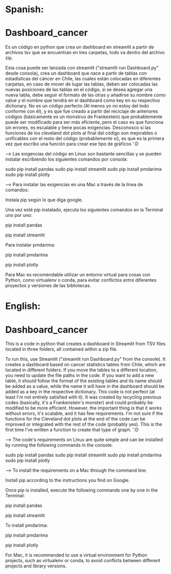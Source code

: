 # Spanish:

# Dashboard_cancer
Es un código en python que crea un dashboard en streamlit a partir de archivos tsv que se encuentran en tres carpetas, todo va dentro del archivo zip.

Esta cosa puede ser lanzada con streamlit ("streamlit run Dashboard.py" desde consola), crea un dashboard que nace a partir de tablas con estadísticas del cáncer en Chile, las cuales están colocadas en diferentes carpetas, en caso de mover de lugar las tablas, deben ser colocadas las nuevas posiciones de las tablas en el código, si se desea agregar una nueva tabla, debe seguir el formato de las otras y añadirse su nombre como value y el nombre que tendrá en el dashboard como key en su respectivo dictionary. No es un código perfecto (Al menos yo no estoy del todo conforme con él), y es que fue creado a partir del reciclaje de anteriores códigos (básicamente es un monstruo de Frankestein) que probablemente puede ser modificado para ser más eficiente, pero el caso es que funciona sin errores, es escalable y tiene pocas exigencias. Desconosco si las funciones de los cleveland dot plots al final del código son mejorables o unificables con el resto del código (probablemente sí), es que es la primera vez que escribo una función para crear ese tipo de gráficos ':D

--> Las exigencias del código en Linux son bastante sencillas y se pueden instalar escribiendo los siguientes comandos por consola:

sudo pip install pandas
sudo pip install streamlit
sudo pip install pmdarima
sudo pip install plotly


--> Para instalar las exigencias en una Mac a través de la línea de comandos:

Instala pip según lo que diga google.

Una vez esté pip instalado, ejecuta los siguientes comandos en la Terminal uno por uno:

   pip install pandas

   pip install streamlit

   Para instalar pmdarima:

   pip install pmdarima

   pip install plotly

Para Mac es recomendable utilizar un entorno virtual para cosas con Python, como virtualenv o conda, para evitar conflictos entre diferentes proyectos y versiones de las bibliotecas.


# English:

# Dashboard_cancer

This is a code in python that creates a dashboard in Streamlit from TSV files located in three folders, all contained within a zip file.

To run this, use Streamlit ("streamlit run Dashboard.py" from the console). It creates a dashboard based on cancer statistics tables from Chile, which are located in different folders. If you move the tables to a different location, you need to update the file paths in the code. If you want to add a new table, it should follow the format of the existing tables and its name should be added as a value, while the name it will have in the dashboard should be added as a key in the respective dictionary. This code is not perfect (at least I'm not entirely satisfied with it). It was created by recycling previous codes (basically, it's a Frankenstein's monster) and could probably be modified to be more efficient. However, the important thing is that it works without errors, it's scalable, and it has few requirements. I'm not sure if the functions for the Cleveland dot plots at the end of the code can be improved or integrated with the rest of the code (probably yes). This is the first time I've written a function to create that type of graph. ':D

--> The code's requirements on Linux are quite simple and can be installed by running the following commands in the console:

sudo pip install pandas
sudo pip install streamlit
sudo pip install pmdarima
sudo pip install plotly


--> To install the requirements on a Mac through the command line:

Install pip according to the instructions you find on Google.

Once pip is installed, execute the following commands one by one in the Terminal:

   pip install pandas

   pip install streamlit

   To install pmdarima:

   pip install pmdarima

   pip install plotly

For Mac, it is recommended to use a virtual environment for Python projects, such as virtualenv or conda, to avoid conflicts between different projects and library versions.
